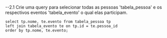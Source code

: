 ﻿--2.1 Crie uma query para selecionar todas as pessoas 'tabela_pessoa' e os respectivos eventos 'tabela_evento' o qual elas participam.

```
select tp.nome, te.evento from tabela_pessoa tp
left join tabela_evento te on tp.id = te.pessoa_id
order by tp.nome, te.evento;
```